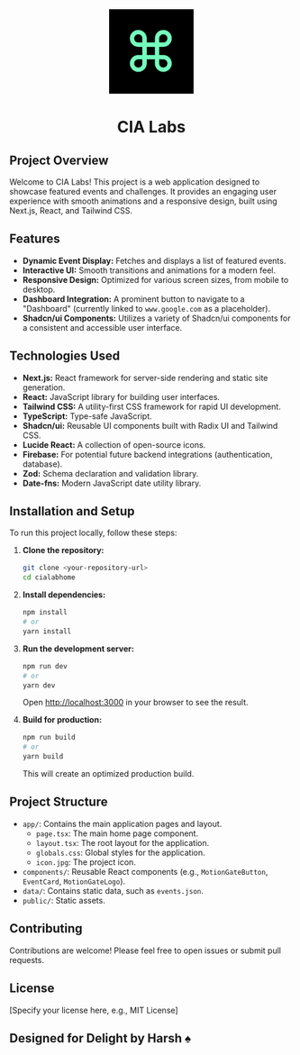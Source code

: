 <div align="center">
  <img src="src/app/icon.jpg" alt="CIA Labs Logo" width="150"/>
  <h1>CIA Labs</h1>
</div>

## Project Overview

Welcome to CIA Labs! This project is a web application designed to showcase featured events and challenges. It provides an engaging user experience with smooth animations and a responsive design, built using Next.js, React, and Tailwind CSS.

## Features

* **Dynamic Event Display:** Fetches and displays a list of featured events.
* **Interactive UI:** Smooth transitions and animations for a modern feel.
* **Responsive Design:** Optimized for various screen sizes, from mobile to desktop.
* **Dashboard Integration:** A prominent button to navigate to a "Dashboard" (currently linked to `www.google.com` as a placeholder).
* **Shadcn/ui Components:** Utilizes a variety of Shadcn/ui components for a consistent and accessible user interface.

## Technologies Used

* **Next.js:** React framework for server-side rendering and static site generation.
* **React:** JavaScript library for building user interfaces.
* **Tailwind CSS:** A utility-first CSS framework for rapid UI development.
* **TypeScript:** Type-safe JavaScript.
* **Shadcn/ui:** Reusable UI components built with Radix UI and Tailwind CSS.
* **Lucide React:** A collection of open-source icons.
* **Firebase:** For potential future backend integrations (authentication, database).
* **Zod:** Schema declaration and validation library.
* **Date-fns:** Modern JavaScript date utility library.

## Installation and Setup

To run this project locally, follow these steps:

1.  **Clone the repository:**
    ```bash
    git clone <your-repository-url>
    cd cialabhome
    ```

2.  **Install dependencies:**
    ```bash
    npm install
    # or
    yarn install
    ```

3.  **Run the development server:**
    ```bash
    npm run dev
    # or
    yarn dev
    ```
    Open [http://localhost:3000](http://localhost:3000) in your browser to see the result.

4.  **Build for production:**
    ```bash
    npm run build
    # or
    yarn build
    ```
    This will create an optimized production build.

## Project Structure

* `app/`: Contains the main application pages and layout.
    * `page.tsx`: The main home page component.
    * `layout.tsx`: The root layout for the application.
    * `globals.css`: Global styles for the application.
    * `icon.jpg`: The project icon.
* `components/`: Reusable React components (e.g., `MotionGateButton`, `EventCard`, `MotionGateLogo`).
* `data/`: Contains static data, such as `events.json`.
* `public/`: Static assets.

## Contributing

Contributions are welcome! Please feel free to open issues or submit pull requests.

## License

[Specify your license here, e.g., MIT License]

## Designed for Delight by Harsh ♠️
